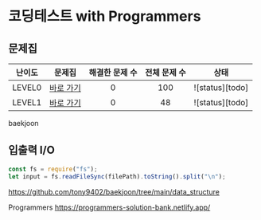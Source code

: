# 코딩테스트 with Programmers

## 문제집

| 난이도 |                                                                               문제집                                                                               | 해결한 문제 수 | 전체 문제 수 |      상태       |
| :----: | :----------------------------------------------------------------------------------------------------------------------------------------------------------------: | :------------: | :----------: | :-------------: |
| LEVEL0 | [바로 가기](<[./level0](https://school.programmers.co.kr/learn/challenges?order=acceptance_desc&statuses=unsolved%2Csolved&languages=javascript&page=1&levels=0)>) |       0        |     100      | ![status][todo] |
| LEVEL1 |                                                                       [바로 가기](./level1)                                                                        |       0        |      48      | ![status][todo] |

baekjoon

## 입출력 I/O

```javascript
const fs = require("fs");
let input = fs.readFileSync(filePath).toString().split("\n");
```

<https://github.com/tony9402/baekjoon/tree/main/data_structure>

Programmers
<https://programmers-solution-bank.netlify.app/>

